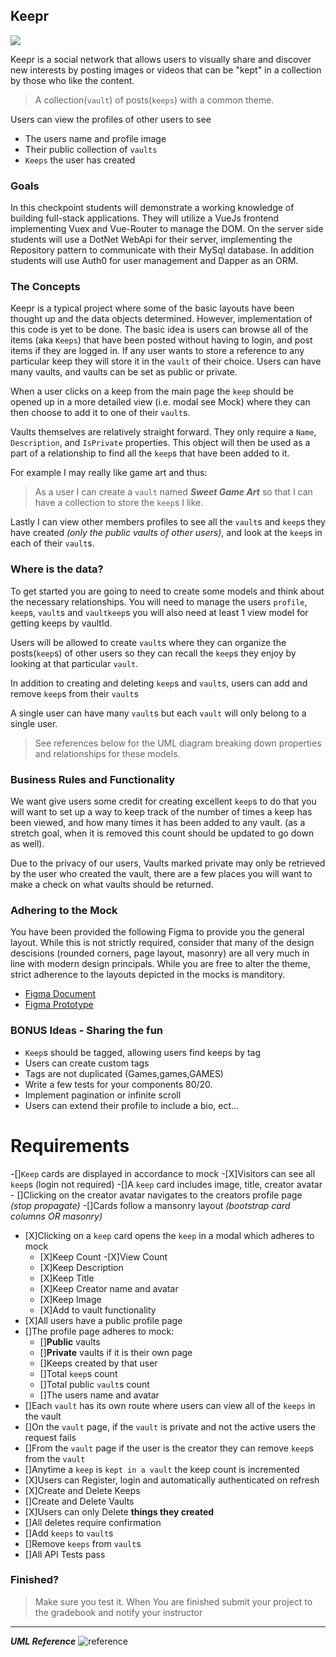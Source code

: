 ## Keepr

<img class="img-responsive" src="https://images.unsplash.com/photo-1462045504115-6c1d931f07d1?ixlib=rb-1.2.1&auto=format&fit=crop&w=1951&q=80">

Keepr is a social network that allows users to visually share and discover new interests by posting images or videos that can be "kept" in a collection by those who like the content.

> A collection(`vault`) of posts(`keeps`) with a common theme.

Users can view the profiles of other users to see

- The users name and profile image
- Their public collection of `vaults`
- `Keeps` the user has created

### Goals

In this checkpoint students will demonstrate a working knowledge of building full-stack applications. They will utilize a VueJs frontend implementing Vuex and Vue-Router to manage the DOM. On the server side students will use a DotNet WebApi for their server, implementing the Repository pattern to communicate with their MySql database. In addition students will use Auth0 for user management and Dapper as an ORM.

### The Concepts

Keepr is a typical project where some of the basic layouts have been thought up and the data objects determined. However, implementation of this code is yet to be done. The basic idea is users can browse all of the items (aka `Keeps`) that have been posted without having to login, and post items if they are logged in. If any user wants to store a reference to any particular keep they will store it in the `vault` of their choice. Users can have many vaults, and vaults can be set as public or private.

When a user clicks on a keep from the main page the `keep` should be opened up in a more detailed view (i.e. modal see Mock) where they can then choose to add it to one of their `vault`s.

Vaults themselves are relatively straight forward. They only require a `Name`, `Description`, and `IsPrivate` properties. This object will then be used as a part of a relationship to find all the `keep`s that have been added to it.

For example I may really like game art and thus:

> As a user I can create a `vault` named **_Sweet Game Art_** so that I can have a collection to store the `keep`s I like.

Lastly I can view other members profiles to see all the `vault`s and `keep`s they have created _(only the public vaults of other users)_, and look at the `keep`s in each of their `vault`s.

### Where is the data?

To get started you are going to need to create some models and think about the necessary relationships. You will need to manage the users `profile`, `keep`s, `vault`s and `vaultkeep`s you will also need at least 1 view model for getting keeps by vaultId.

Users will be allowed to create `vault`s where they can organize the posts(`keep`s) of other users so they can recall the `keep`s they enjoy by looking at that particular `vault`.

In addition to creating and deleting `keep`s and `vault`s, users can add and remove `keep`s from their `vault`s

A single user can have many `vault`s but each `vault` will only belong to a single user.

> See references below for the UML diagram breaking down properties and relationships for these models.

### Business Rules and Functionality

We want give users some credit for creating excellent `keep`s to do that you will want to set up a way to keep track of the number of times a keep has been viewed, and how many times it has been added to any vault. (as a stretch goal, when it is removed this count should be updated to go down as well).

Due to the privacy of our users, Vaults marked private may only be retrieved by the user who created the vault, there are a few places you will want to make a check on what vaults should be returned.

### Adhering to the Mock

You have been provided the following Figma to provide you the general layout. While this is not strictly required, consider that many of the design descisions (rounded corners, page layout, masonry) are all very much in line with modern design principals. While you are free to alter the theme, strict adherence to the layouts depicted in the mocks is manditory.

- [Figma Document](https://www.figma.com/file/Uui3335TxIEXWzgp4xrX9r/Keepr?node-id=0%3A1)
- [Figma Prototype](https://www.figma.com/proto/Uui3335TxIEXWzgp4xrX9r/Keepr?node-id=1%3A53&scaling=min-zoom)

### BONUS Ideas - Sharing the fun

- `Keep`s should be tagged, allowing users find keeps by tag
- Users can create custom tags
- Tags are not duplicated (Games,games,GAMES)
- Write a few tests for your components 80/20.
- Implement pagination or infinite scroll
- Users can extend their profile to include a bio, ect...

# Requirements

-[]`Keep` cards are displayed in accordance to mock -[X]Visitors can see all `keep`s (login not required)
-[]A `keep` card includes image, title, creator avatar - []Clicking on the creator avatar navigates to the creators profile page _(stop propagate)_
-[]Cards follow a mansonry layout _(bootstrap card columns OR masonry)_

- [X]Clicking on a `keep` card opens the `keep` in a modal which adheres to mock
  - [X]Keep Count -[X]View Count
  - [X]Keep Description
  - [X]Keep Title
  - [X]Keep Creator name and avatar
  - [X]Keep Image
  - [X]Add to vault functionality
- [X]All users have a public profile page
- []The profile page adheres to mock:
  - []**Public** vaults
  - []**Private** vaults if it is their own page
  - []Keeps created by that user
  - []Total `keep`s count
  - []Total public `vault`s count
  - []The users name and avatar
- []Each `vault` has its own route where users can view all of the `keeps` in the vault
- []On the `vault` page, if the `vault` is private and not the active users the request fails
- []From the `vault` page if the user is the creator they can remove `keep`s from the `vault`
- []Anytime a `keep` is `kept in a vault` the keep count is incremented
- [X]Users can Register, login and automatically authenticated on refresh
- [X]Create and Delete Keeps
- []Create and Delete Vaults
- [X]Users can only Delete **things they created**
- []All deletes require confirmation
- []Add `keeps` to `vault`s
- []Remove `keeps` from `vault`s
- []All API Tests pass

### Finished?

> Make sure you test it. When You are finished submit your project to the gradebook and notify your instructor

---

**_UML Reference_**
![reference](./References.png)
